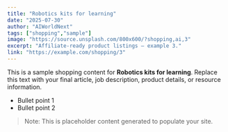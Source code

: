 ```yaml
---
title: "Robotics kits for learning"
date: "2025-07-30"
author: "AIWorldNext"
tags: ["shopping","sample"]
image: "https://source.unsplash.com/800x600/?shopping,ai,3"
excerpt: "Affiliate-ready product listings — example 3."
link: "https://example.com/shopping/3"
---
```


This is a sample shopping content for **Robotics kits for learning**. Replace this text with your final article, job description, product details, or resource information.

- Bullet point 1
- Bullet point 2

> Note: This is placeholder content generated to populate your site.
